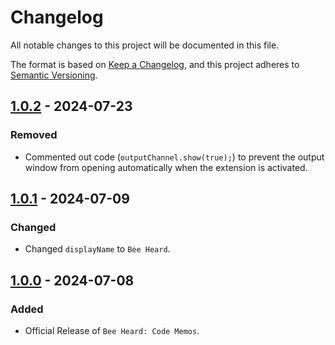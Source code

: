 # Changelog

All notable changes to this project will be documented in this file.

The format is based on [Keep a Changelog](https://keepachangelog.com/en/1.1.0/),
and this project adheres to [Semantic Versioning](https://semver.org/spec/v2.0.0.html).

## [1.0.2] - 2024-07-23

### Removed

- Commented out code (`outputChannel.show(true);`) to prevent the output window from opening automatically when the extension is activated.

## [1.0.1] - 2024-07-09

### Changed

- Changed `displayName` to `Bee Heard`.

## [1.0.0] - 2024-07-08

### Added

- Official Release of `Bee Heard: Code Memos`.

[1.0.2]: https://github.com/Night-Owl-Labs/Bee-Heard-Code-Memos/compare/v1.0.1...v1.0.2
[1.0.1]: https://github.com/Night-Owl-Labs/Bee-Heard-Code-Memos/compare/v1.0.0...v1.0.1
[1.0.0]: https://github.com/Night-Owl-Labs/Bee-Heard-Code-Memos/releases/tag/v1.0.0
